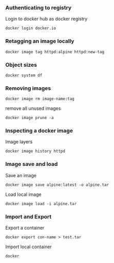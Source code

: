 ### Authenticating to registry
Login to docker hub as docker registry
```
docker login docker.io
```

### Retagging an image locally
```
docker image tag httpd:alpine httpd:new-tag
```

### Object sizes
```
docker system df
```

### Removing images
```
docker image rm image-name:tag
```

remove all unused images
```
docker image prune -a
```

### Inspecting a docker image
Image layers
```
docker image history httpd
```

### Image save and load

Save an image
```
docker image save alpine:latest -o alpine.tar
``` 

Load local image
```
docker image load -i alpine.tar
```

### Import and Export 
Export a container
```
docker export con-name > test.tar
```

Import local container
```
docker 
```